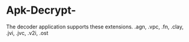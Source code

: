 # Apk-Decrypt-
The decoder application supports these extensions.
.agn, .vpc, .fn, .clay, .jvi, .jvc, .v2i, .ost
